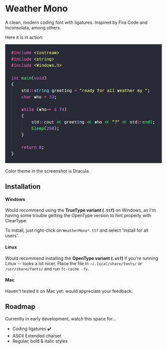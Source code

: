 # Weather Mono

A clean, modern coding font with ligatures. Inspired by Fira Code and Inconsolata, among others.

Here it is in action:

![Code example](./res/example_cpp.png "Code example")

Color theme in the screenshot is Dracula.

## Installation

#### Windows

Would recommend using the **TrueType variant (`.ttf`)** on Windows, as I'm having some trouble getting the
OpenType version to hint properly with ClearType.

To install, just right-click on `WeatherMono*.ttf` and select 'Install for all users'.

#### Linux

Would recommend installing the **OpenType variant (`.otf`)** if you're running Linux -- looks a lot nicer.
Place the file in `~/.local/share/fonts/` or `/usr/share/fonts/` and run `fc-cache -fv`.

#### Mac

Haven't tested it on Mac yet: would appreciate your feedback.

## Roadmap

Currently in early development, watch this space for...

- Coding ligatures ✔️
- ASCII Extended charset
- Regular, bold & italic styles
